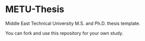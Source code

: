 METU-Thesis
===========

Middle East Technical University M.S. and Ph.D. thesis template.

You can fork and use this repository for your own study.